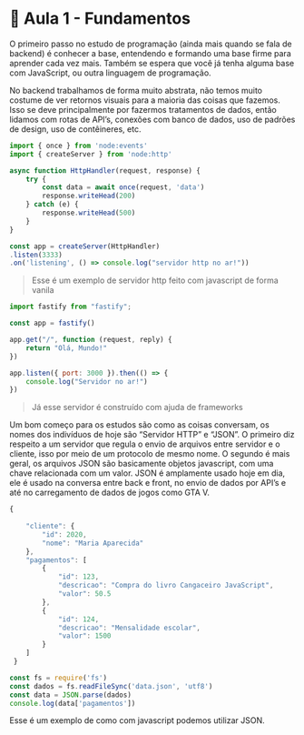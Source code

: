 # 🧱 Aula 1 - Fundamentos
O primeiro passo no estudo de programação (ainda mais quando se fala de backend) é conhecer a base, entendendo e formando uma base firme para aprender cada vez mais. Também se espera que você já tenha alguma base com JavaScript, ou outra linguagem de programação.

No backend trabalhamos de forma muito abstrata, não temos muito costume de ver retornos visuais para a maioria das coisas que fazemos. Isso se deve principalmente por fazermos tratamentos de dados, então lidamos com rotas de API’s, conexões com banco de dados, uso de padrões de design, uso de contêineres, etc.

```ts
import { once } from 'node:events'
import { createServer } from 'node:http'

async function HttpHandler(request, response) {
    try {
        const data = await once(request, 'data')
        response.writeHead(200)
    } catch (e) {
        response.writeHead(500)
    }
}

const app = createServer(HttpHandler)
.listen(3333)
.on('listening', () => console.log("servidor http no ar!"))
```
> Esse é um exemplo de servidor http feito com javascript de forma vanila

```jsx
import fastify from "fastify";

const app = fastify()

app.get("/", function (request, reply) {
    return "Olá, Mundo!"
})

app.listen({ port: 3000 }).then(() => {
    console.log("Servidor no ar!")
})
```
> Já esse servidor é construído com ajuda de frameworks

Um bom começo para os estudos são como as coisas conversam, os nomes dos indivíduos de hoje são “Servidor HTTP” e “JSON”. O primeiro diz respeito a um servidor que regula o envio de arquivos entre servidor e o cliente, isso por meio de um protocolo de mesmo nome. O segundo é mais geral, os arquivos JSON são basicamente objetos javascript, com uma chave relacionada com um valor. JSON é amplamente usado hoje em dia, ele é usado na conversa entre back e front, no envio de dados por API’s e até no carregamento de dados de jogos como GTA V.

```ts
{
    
    "cliente": {
        "id": 2020,
        "nome": "Maria Aparecida"
    },
    "pagamentos": [
        {
            "id": 123,
            "descricao": "Compra do livro Cangaceiro JavaScript",
            "valor": 50.5
        },
        {
            "id": 124,
            "descricao": "Mensalidade escolar",
            "valor": 1500
        }
    ]
 }
```

```ts
const fs = require('fs')
const dados = fs.readFileSync('data.json', 'utf8')
const data = JSON.parse(dados)
console.log(data['pagamentos'])
```

Esse é um exemplo de como com javascript podemos utilizar JSON.